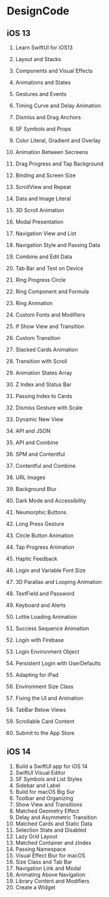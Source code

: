 # DesignCode

## iOS 13
1. Learn SwiftUI for iOS13
2. Layout and Stacks
3. Components and Visual Effects
4. Animations and States
5. Gestures and Events
6. Timing Curve and Delay Animation
7. Dismiss and Drag Anchors
8. SF Symbols and Props
9. Color Literal, Gradient and Overlay
10. Animation Between Secreens
11. Drag Progress and Tap Background
12. Binding and Screen Size
13. ScrollView and Repeat
14. Data and Image Literal
15. 3D Scroll Animation
16. Modal Presentation
17. Navigation View and List
18. Navigation Style and Passing Data
19. Combine and Edit Data
20. Tab Bar and Test on Device


21. Ring Progress Circle
22. Ring Component and Formula
23. Ring Animation
24. Custom Fonts and Modifiers
25. If Show View and Transition
26. Custom Transition
27. Stacked Cards Animation
28. Transition with Scroll
29. Animation States Array
30. Z Index and Status Bar
31. Passing Index to Cards
32. Dismiss Gesture with Scale
33. Dynamic New View
34. API and JSON
35. API and Combine
36. SPM and Contentful
37. Contentful and Combine
38. URL Images
39. Background Blur
40. Dark Mode and Accessibility


41. Neumorphic Buttons
42. Long Press Gesture
43. Circle Button Animation
44. Tap Progress Animation
45. Haptic Feedback
46. Login and Variable Font Size
47. 3D Parallax and Looping Animation
48. TextField and Password
49. Keyboard and Alerts
50. Lottie Loading Animation
51. Success Sequence Animation
52. Login with Firebase
53. Login Environment Object
54. Persistent Login with UserDefaults
55. Adapting for iPad
56. Environment Size Class
57. Fixing the UI and Animation
58. TabBar Below Views
59. Scrollable Card Content
60. Submit to the App Store


## iOS 14
1. Build a SwiftUI app for iOS 14
2. SwiftUI Visual Editor
3. SF Symbols and List Styles
4. Sidebar and Label
5. Build for macOS Big Sur
6. Toolbar and Organizing
7. Show View and Transitions
8. Matched Geometry Effect
9. Delay and Asymmetric Transition
10. Matched Cards and Static Data
11. Selection State and Disabled
12. Lazy Grid Layout
13. Matched Container and zIndex
14. Passing Namespace
15. Visual Effect Blur for macOS
16. Size Class and Tab Bar
17. Navigation Link and Modal
18. Animating Above Navigation
19. Library Content and Modifiers
20. Create a Widget
